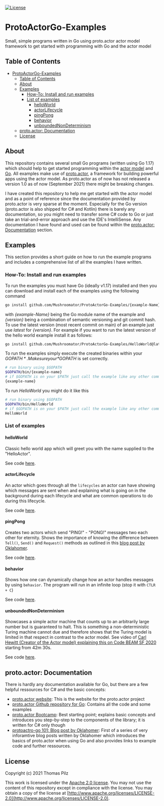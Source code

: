 [![License](https://img.shields.io/badge/License-Apache%202.0-blue.svg)](https://opensource.org/licenses/Apache-2.0)

# ProtoActorGo-Examples
Small, simple programs written in Go using proto.actor actor model framework to get started with programming with Go and the actor model

## Table of Contents
- [ProtoActorGo-Examples](#protoactorgo-examples)
  - [Table of Contents](#table-of-contents)
  - [About](#about)
  - [Examples](#examples)
    - [How-To: Install and run examples](#how-to-install-and-run-examples)
    - [List of examples](#list-of-examples)
      - [helloWorld](#helloworld)
      - [actorLifecycle](#actorlifecycle)
      - [pingPong](#pingpong)
      - [behavior](#behavior)
      - [unboundedNonDeterminism](#unboundednondeterminism)
  - [proto.actor: Documentation](#protoactor-documentation)
  - [License](#license)

## About
This repository contains several small Go programs (written using Go 1.17) which should help to get started programming within the [actor model](https://en.wikipedia.org/wiki/Actor_model) and [Go](https://golang.org/).
All examples make use of [proto.actor](https://proto.actor/), a framework for building powerful apps using the actor model.
As proto.actor as of now has not released a version 1.0 as of now (September 2021) there might be breaking changes.

I have created this repository to help me get started with the actor model and as a point of reference since the documentation provided by proto.actor is very sparse at the moment. Especially for the Go version (proto.actor is also shipped for C# and Kotlin) there is barely any documentation, so you might need to transfer some C# code to Go or just take an trial-and-error approach and use the IDE's IntelliSense.
Any documentation I have found and used can be found within the [proto.actor: Documentation](#protoactor-documentation) section.

## Examples
This section provides a short guide on how to run the example programs and includes a comprehensive list of all the examples I have written.

### How-To: Install and run examples
To run the examples you must have Go (ideally v1.17) installed and then you can download and install each of the examples using the following command
```bash
go install github.com/Mushroomator/ProtoActorGo-Examples/{example-Name}@{Version}
```
with *{example-Name}* being the Go module name of the example and *{version}* being a combination of semantic versioning and git commit hash.
To use the latest version (most recent commit on main) of an example just use *latest* for *{version}*.
For example if you want to run the latest version of the hello world example install it as follows:
```bash
go install github.com/Mushroomator/ProtoActorGo-Examples/HelloWorld@latest
```
To run the examples simply execute the created binaries within your *$GOPATH*. Make sure your *$GOPATH* is set correctly.
```bash
# run binary using $GOPATH
$GOPATH/bin/{example-name}
# if $GOPATH is on your $PATH just call the example like any other command/ binary
{example-name}
```
To run *HelloWorld* you might do it like this
```bash
# run binary using $GOPATH
$GOPATH/bin/HelloWorld
# if $GOPATH is on your $PATH just call the example like any other command/ binary
HelloWorld
```

### List of examples
#### helloWorld
Classic hello world app which will greet you with the name supplied to the "HelloActor".

See code [here](helloWorld/main.go).

#### actorLifecycle
An actor which goes through all the `lifecycles` an actor can have showing which messages are sent when and explaining what is going on in the background during each lifecycle and what are common operations to do during this lifecycle.

See code [here](actorLifecycle/main.go).

#### pingPong
Creates two actors which send "PING!" - "PONG!" messages two each other for eternity. 
Shows the importance of knowing the difference between `Tell()`, `Send()` and `Request()` methods as outlined in this [blog post by Oklahomer](https://blog.oklahome.net/2018/09/protoactor-go-messaging-protocol.html).

See code [here](pingPong/main.go).

#### behavior
Shows how one can dynamically change how an actor handles messages by using `behavior`.
The program will run in an infinite loop (stop it with `CTLR + C`)

See code [here](behavior/main.go).

#### unboundedNonDeterminism
Showcases a simple actor machine that counts up to an arbitrarily large number but is guaranteed to halt. This is something a non-deterministic Turing machine cannot due and therefore shows that the Turing model is limited in that respect in contrast to the actor model. See video of [Carl Hewitt (Creator of the Actor model) explaining this on Code BEAM SF 2020](https://www.youtube.com/watch?v=PJ4X0l2298k&list=PLDO04qnOyjC_aY9eVFEwbjYeolz3WCaUR&index=2&t=2s) starting from 42m 30s.

See code [here](unboundedNonDeterminism/main.go).

## proto.actor: Documentation
There is hardly any documentation available for Go, but there are a few helpful ressources for C# and the basic concepts:
- [proto.actor website](https://proto.actor/): This is the website for the proto.actor project
- [proto.actor Github repository for Go](https://github.com/AsynkronIT/protoactor-go): Contains all the code and some examples
- [proto.actor Bootcamp](https://proto.actor/docs/bootcamp/): Best starting point; explains basic concepts and introduces you step-by-step to the components of the library; it is written for C# only though
- [protoactro-go 101: Blog post by Oklahomer](https://blog.oklahome.net/2018/07/protoactor-go-introduction.html): First of a series of very inforamtive blog posts written by Oklahomer which introduces the basics of proto.actor when using Go and also provides links to example code and further ressources.

## License
Copyright (c) 2021 Thomas Pilz

This work is licensed under the [Apache 2.0 license](LICENSE). You may not use the content of this repository except in compliance with the license. You may obtain a copy of the license at [http://www.apache.org/licenses/LICENSE-2.0](http://www.apache.org/licenses/LICENSE-2.0).
